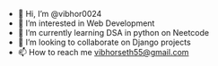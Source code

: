- 👋 Hi, I’m @vibhor0024
- 👀 I’m interested in Web Development
- 🌱 I’m currently learning DSA in python on Neetcode
- 💞️ I’m looking to collaborate on Django projects
- 📫 How to reach me vibhorseth55@gmail.com

<!---
vibhor0024/vibhor0024 is a ✨ special ✨ repository because its `README.md` (this file) appears on your GitHub profile.
You can click the Preview link to take a look at your changes.
--->
